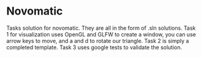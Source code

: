# Novomatic
Tasks solution for novomatic. They are all in the form of .sln solutions. 
Task 1 for visualization uses OpenGL and GLFW to create a window, you can use arrow keys to move, and a and d to rotate our triangle.
Task 2 is simply a completed template. 
Task 3 uses google tests to validate the solution.
